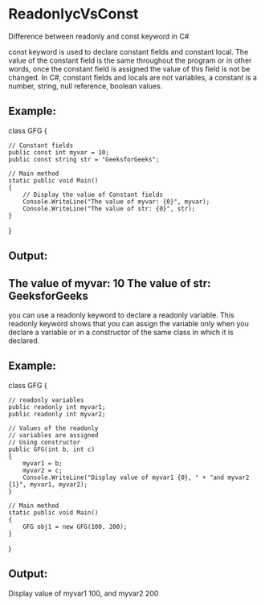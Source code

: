 # ReadonlycVsConst
Difference between readonly and const keyword in C#

const keyword is used to declare constant fields and constant local. The value of the constant field is the same throughout the program or in other words, once the constant field is assigned the value of this field is not be changed. In C#, constant fields and locals are not variables, a constant is a number, string, null reference, boolean values.


Example:
--------
class GFG {
 
    // Constant fields
    public const int myvar = 10;
    public const string str = "GeeksforGeeks";
 
    // Main method
    static public void Main()
    {
        // Display the value of Constant fields
        Console.WriteLine("The value of myvar: {0}", myvar);
        Console.WriteLine("The value of str: {0}", str);
    }
}

Output: 
-------
The value of myvar: 10
The value of str: GeeksforGeeks
--------------------------------------------------------------------------------------------------------------------------------------------------------------------------
you can use a readonly keyword to declare a readonly variable. This readonly keyword shows that you can assign the variable only when you declare a variable or in a constructor of the same class in which it is declared.

Example:
--------
class GFG {
 
    // readonly variables
    public readonly int myvar1;
    public readonly int myvar2;
 
    // Values of the readonly
    // variables are assigned
    // Using constructor
    public GFG(int b, int c)
    {
        myvar1 = b;
        myvar2 = c;
        Console.WriteLine("Display value of myvar1 {0}, " + "and myvar2 {1}", myvar1, myvar2);
    }
 
    // Main method
    static public void Main()
    {
        GFG obj1 = new GFG(100, 200);
    }
}

Output: 
-------
Display value of myvar1 100, and myvar2 200





